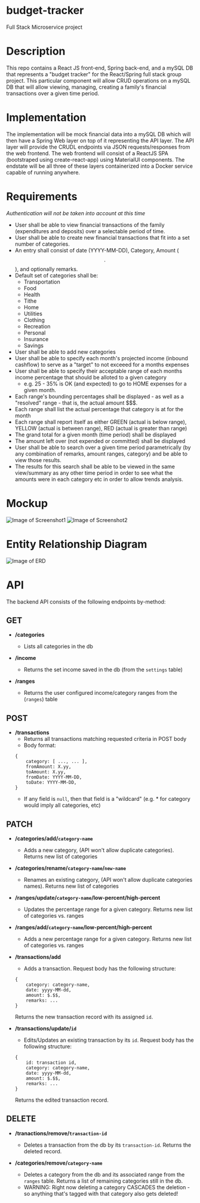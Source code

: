 # budget-tracker
Full Stack Microservice project

# Description
This repo contains a React JS front-end, Spring back-end, and a mySQL DB that represents a "budget tracker"
for the React/Spring full stack group project.  This particular component will allow CRUD operations on a 
mySQL DB that will allow viewing, managing, creating a family's financial transactions over a given time period.

# Implementation
The implementation will be mock financial data into a mySQL DB which will then have a Spring Web layer on top of it
representing the API layer.  The API layer will provide the CRUDL endpoints via JSON requests/responses from the web frontend.
The web frontend will consist of a ReactJS SPA (bootstraped using create-react-app) using MaterialUI components. The endstate
will be all three of these layers containerized into a Docker service capable of running anywhere.

# Requirements
*Authentication will not be taken into account at this time*

* User shall be able to view financial transactions of the family (expenditures and deposits) over a selectable period of time.
* User shall be able to create new financial transactions that fit into a set number of categories.
* An entry shall consist of date (YYYY-MM-DD), Category, Amount ($$.$$), and optionally remarks.
* Default set of categories shall be:
    * Transportation
    * Food
    * Health
    * Tithe
    * Home
    * Utilities
    * Clothing
    * Recreation
    * Personal
    * Insurance
    * Savings
* User shall be able to add new categories
* User shall be able to specify each month's projected income (inbound cashflow)  to serve as a "target" to not exceeed for a months expenses
* User shall be able to specify their acceptable range of each months income percentage that should be alloted to a given category
    * e.g. 25 - 35% is OK (and expected) to go to HOME expenses for a given month.
* Each range's bounding percentages shall be displayed - as well as a "resolved" range - that is, the actual amount $$$.
* Each range shall list the actual percentage that category is at for the month
* Each range shall report itself as either GREEN (actual is below range), YELLOW (actual is between range), RED (actual is greater than range)
* The grand total for a given month (time period) shall be displayed
* The amount left over (not expended or committed) shall be displayed
* User shall be able to search over a given time period parametrically (by any combination of remarks, amount ranges, category) and be able to view those results.
* The results for this search shall be able to be viewed in the same view/summary as any other time period in order to see what the amounts were in each category etc in order to allow trends analysis.

# Mockup


![Image of Screenshot1](https://github.com/flash548/budget-tracker/blob/master/screen1.png)
![Image of Screenshot2](https://github.com/flash548/budget-tracker/blob/master/screen2.png)


# Entity Relationship Diagram

![Image of ERD](https://github.com/flash548/budget-tracker/blob/master/db/erd.png)


# API

The backend API consists of the following endpoints by-method:

## GET
* **/categories**

    * Lists all categories in the db

* **/income**

    * Returns the set income saved in the db (from the `settings` table)

* **/ranges**

    * Returns the user configured income/category ranges from the (`ranges`) table

## POST 
* **/transactions**
    * Returns all transactions matching requested criteria in POST body
    * Body format:
    ```
    {
        category: [ ..., ... ],
        fromAmount: X.yy,
        toAmount: X.yy,
        fromDate: YYYY-MM-DD,
        toDate: YYYY-MM-DD,
    }   
    ```
    * If any field is `null`, then that field is a "wildcard" (e.g. * for category would imply all categories, etc)
## PATCH

* **/categories/add/`category-name`**

    * Adds a new category, (API won't allow duplicate categories).  Returns new list of categories

* **/categories/rename/`category-name`/`new-name`**

    * Renames an existing category, (API won't allow duplicate categories names).  Returns new list of categories

* **/ranges/update/`category-name`/low-percent/high-percent**

    * Updates the percentage range for a given category.  Returns new list of categories vs. ranges

* **/ranges/add/`category-name`/low-percent/high-percent**

    * Adds a new percentage range for a given category.  Returns new list of categories vs. ranges

* **/transactions/add**

    * Adds a transaction.  Request body has the following structure:
    
    ```
    {
        category: category-name,
        date: yyyy-MM-dd,
        amount: $.$$,
        remarks: ...
    }
    ```

    Returns the new transaction record with its assigned `id`.

* **/transactions/update/`id`**

    * Edits/Updates an existing transaction by its `id`.  Request body has the following structure:

    ```
    {
        id: transaction id,
        category: category-name,
        date: yyyy-MM-dd,
        amount: $.$$,
        remarks: ...
    }
    ```

    Returns the edited transaction record.

## DELETE

* **/tranactions/remove/`transaction-id`**

    * Deletes a transaction from the db by its `transaction-id`.  Returns the deleted record.

* **/categories/remove/`category-name`**

    * Deletes a category from the db and its associated range from the `ranges` table.  Returns a list of remaining categories still in the db.
    * WARNING: Right now deleting a category CASCADES the deletion - so anything that's tagged with that category also gets deleted!
